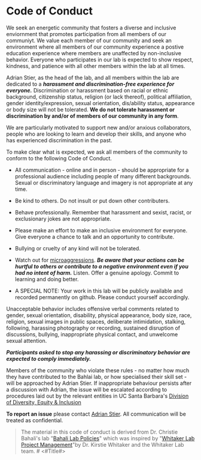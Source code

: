# Code of Conduct

We seek an energetic community that fosters a diverse and  inclusive enviornment that promotes participation from all members of our communiyt.  We value each member of our community and seek an environment where all members of our community experience a postive education experience where members are unaffected by non-inclusive behavior. Everyone who participates in our lab is expected to show respect, kindness, and patience with all other members within the lab at all times. 

Adrian Stier, as the head of the lab, and all members within the lab are dedicated to a ***harassment and discrimination-free experience for everyone.*** Discrimination or harassment based on racial or ethnic background, citizenship status, religion (or lack thereof), political affiliation, gender identity/expression, sexual orientation, dis/ability status, appearance or body size will not be tolerated.  **We do not tolerate harassment or discrimination by and/or of members of our community in any form**. 

We are particularly motivated to support new and/or anxious collaborators, people who are looking to learn and develop their skills, and anyone who has experienced discrimination in the past. 

To make clear what is expected, we ask all members of the community to conform to the following Code of Conduct.

* All communication - online and in person - should be appropriate for a professional audience including people of many different backgrounds. Sexual or discriminatory language and imagery is not appropriate at any time.

* Be kind to others. Do not insult or put down other contributers.

* Behave professionally. Remember that harassment and sexist, racist, or exclusionary jokes are not appropriate.

* Please make an effort to make an inclusive environment for everyone. Give everyone a chance to talk and an opportunity to contribute.

* Bullying or cruelty of any kind will not be tolerated. 

* Watch out for [microaggressions](https://en.wikipedia.org/wiki/Microaggression). ***Be aware that your actions can be hurtful to others or contribute to a negative environment even if you had no intent of harm.*** Listen. Offer a genuine apology. Commit to learning and doing better.

* A SPECIAL NOTE: Your work in this lab will be publicly available and recorded permanently on github. Please conduct yourself accordingly.

Unacceptable behavior includes offensive verbal comments related to gender, sexual orientation, disability, physical appearance, body size, race, religion, sexual images in public spaces, deliberate intimidation, stalking, following, harassing photography or recording, sustained disruption of discussions, bullying, inappropriate physical contact, and unwelcome sexual attention.

***Participants asked to stop any harassing or discriminatory behavior are expected to comply immediately.***

Members of the community who violate these rules - no matter how much they have contributed to the Bahlai lab, or how specialised their skill set - will be approached by Adrian Stier. If inappropriate behaviour persists after a discussion with Adrian, the issue will be escalated according to procedures laid out by the relevant entities in UC Santa Barbara's [Division of Diversity, Equity & Inclusion](https://oeosh.ucsb.edu/titleix/discrimination)

**To report an issue** please contact [Adrian Stier](https://github.com/adrianstier). All communication will be treated as confidential.


> The material in this code of conduct is derived from Dr. Christie Bahali's lab "[Bahali Lab Policies](https://github.com/BahlaiLab/Policies)" which was inspired by "[Whitaker Lab Project Management](https://github.com/WhitakerLab/WhitakerLabProjectManagement)"by Dr. Kirstie Whitaker and the Whitaker Lab team. #  <#Title#>

